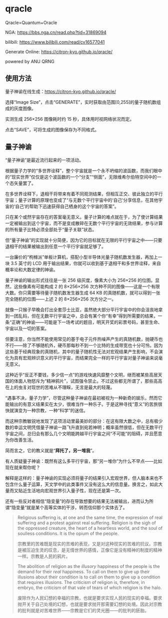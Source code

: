 # qracle
Qracle=Quantum+Oracle

NGA: https://bbs.nga.cn/read.php?tid=31869094

bilibili: https://www.bilibili.com/read/cv16577041

Generate Online: https://citron-kyo.github.io/qracle/

powered by ANU QRNG
## 使用方法
量子神谕在线生成：https://citron-kyo.github.io/qracle/

选择“Image Size”，点击“GENERATE”，实时获取由范围[0,255]的量子随机数组成的灰度图像。

实测生成 256×256 图像耗时约 15 秒，具体用时视网络状况而定。

点击“SAVE”，可将生成的图像保存为不同格式。
## 量子神谕
“量子神谕”是最近流行起来的一项活动。

根据量子力学的“多世界诠释”，整个宇宙就是一个永不坍缩的波函数，而我们眼中的“现实世界”仅仅是这个波函数的一个“分支”“侧面”，无限维希尔伯特空间中的一个态矢量罢了。

在多世界诠释下，退相干将带来有着不同观测结果，但相互正交、彼此独立的平行宇宙；量子计算的原理也变成了“与无数个平行宇宙中的‘自己’分享信息，在其他宇宙的‘自己’的帮助下迅速获得自己栖身的这个宇宙的答案”。

只在某个或然宇宙存在的答案毫无意义。量子计算的难点就在于，为了使计算结果一定被输出到这个宇宙，而不是变成散碎在无数个平行宇宙的无效结果，参与计算的所有量子比特必须全部处于“量子关联”状态。

但“量子神谕”的实现就十分简便，因为它的目标就在无限的平行宇宙之中——只要退相干的结果被输出到任意一个平行宇宙就足够了。

一台廉价的“枸橼派”单板计算机，搭配小型半导体光量子随机数发生器，再加上一块 3.5 英寸的 LCD 用于输出结果，你就可以收到基于退相干和多世界诠释，来自概率论和大数定律的神谕。

量子神谕的输出形式往往是一张 256 级灰度，像素大小为 256×256 的位图。显然，这些像素有可能构成 2 的 8×256×256 次方种不同的图像——这是一个有限大数。你只需要等待量子随机数发生器生成 64 KB 的真随机数，就可以得到一张完全随机的位图——上述 2 的 8×256×256 次方分之一。

就像一只猴子早晚会打出全套莎士比亚，虽然绝大部分平行宇宙中的你会沮丧地拿到一团乱码，但在无数平行宇宙之中，总会有某个你“有幸”得到所需要的结果，一条“正确”的神谕——可能是下一场考试的题目，明天开奖的彩票号码，甚至生命、宇宙以及一切的答案。

但要注意，你当然不能使用常见的基于电子元件热噪声产生的真随机数，抛硬币也不行——除了不够随机外，硬币那每秒不到一个比特的生成带宽也十分可怜。因为这些基于经典现象的真随机，其中的量子随机性无法对宏观结果产生影响，不会演化为具有宏观辨识意义的平行宇宙，而结果完全一样的平行宇宙对量子神谕来说毫无意义。

这种近乎“反正不要钱，多少信一点”的游戏快速风靡整个文明，继而被某些高居天国的体面人物怒斥为“精神鸦片”，试图强令禁止。不过这些都无所谓了，那些高高在上的虫豸对现世的苦难从不理睬，无言是最大的轻蔑。

“遇事不决，量子力学”，尽管这种量子神谕在最初被视为一种新奇的娱乐，然而它能输出的有意义结果实在太少，很难当作一种乐子。于是这种寻找“意义”的苦旅很快就演变为一种宗教，一种“科学”的迷信。

而这种宗教敏锐地发现了这项活动里最美妙的部分：在这有限大数之中，总有极少数的幸运文明凭借量子神谕一路飞升直到宛若神明；概率虽然很低，但在无数平行宇宙之间，总归会有那么几个文明能跨越平行宇宙之间“不可能”的阻碍，并且愿意为你改善生活。

简而言之，它的教义就是“**拜托了，另一堆我**”。

有人质疑量子神谕：既然有这么多平行宇宙，那“另一堆你”为什么不早点——比如现在就来帮你呢？

解释是这样的：量子神谕的实现必须将量子的结果引入宏观世界，但人脑本来也不包含什么量子运算，天文学中的此类事件又没有这么大的信息量。换言之，如此大量而又贴近生活地向宏观世界引入量子性，现在还是第一次。

还有一些反对者相信“隐变量”的存在导致想要的结果无法被输出，进而认为所谓“隐变量”就是某个高等实体的干涉，转而信仰那个实体去了。

> Religious suffering is, at one and the same time, the expression of real suffering and a protest against real suffering. Religion is the sigh of the oppressed creature, the heart of a heartless world, and the soul of soulless conditions. It is the opium of the people.
>
> 宗教里的苦难既是现实的苦难的表现，又是对这种现实的苦难的抗议。宗教是被压迫生灵的叹息，是无情世界的感情，正像它是没有精神的制度的精神一样。宗教是人民的鸦片。
>
> The abolition of religion as the *illusory* happiness of the people is the demand for their *real* happiness. To call on them to give up their illusions about their condition is to call on them to give up a condition that requires illusions. The criticism of religion is, therefore, in embryo, the criticism of that vale of tears of which religion is the halo.
>
> 废除作为人民幻想的幸福的宗教，也就是要求实现人民的现实的幸福。要求抛开关于自己处境的幻想，也就是要求抛开那需要幻想的处境。因此对宗教的批判就是对苦难世界——宗教是它们的灵光圈——的批判的胚胎。
